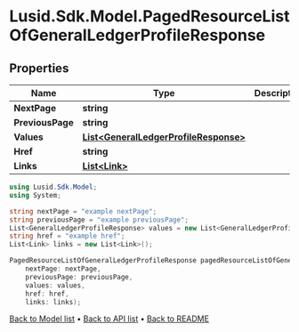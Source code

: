 # Lusid.Sdk.Model.PagedResourceListOfGeneralLedgerProfileResponse

## Properties

Name | Type | Description | Notes
------------ | ------------- | ------------- | -------------
**NextPage** | **string** |  | [optional] 
**PreviousPage** | **string** |  | [optional] 
**Values** | [**List&lt;GeneralLedgerProfileResponse&gt;**](GeneralLedgerProfileResponse.md) |  | 
**Href** | **string** |  | [optional] 
**Links** | [**List&lt;Link&gt;**](Link.md) |  | [optional] 

```csharp
using Lusid.Sdk.Model;
using System;

string nextPage = "example nextPage";
string previousPage = "example previousPage";
List<GeneralLedgerProfileResponse> values = new List<GeneralLedgerProfileResponse>();
string href = "example href";
List<Link> links = new List<Link>();

PagedResourceListOfGeneralLedgerProfileResponse pagedResourceListOfGeneralLedgerProfileResponseInstance = new PagedResourceListOfGeneralLedgerProfileResponse(
    nextPage: nextPage,
    previousPage: previousPage,
    values: values,
    href: href,
    links: links);
```

[Back to Model list](../README.md#documentation-for-models) &#8226; [Back to API list](../README.md#documentation-for-api-endpoints) &#8226; [Back to README](../README.md)
